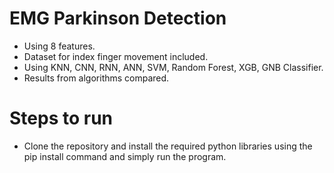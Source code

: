 # EMG Parkinson Detection
- Using 8 features.
- Dataset for index finger movement included.
- Using KNN, CNN, RNN, ANN, SVM, Random Forest, XGB, GNB Classifier.
- Results from algorithms compared.

# Steps to run
- Clone the repository and install the required python libraries using the pip install command and simply run the program.